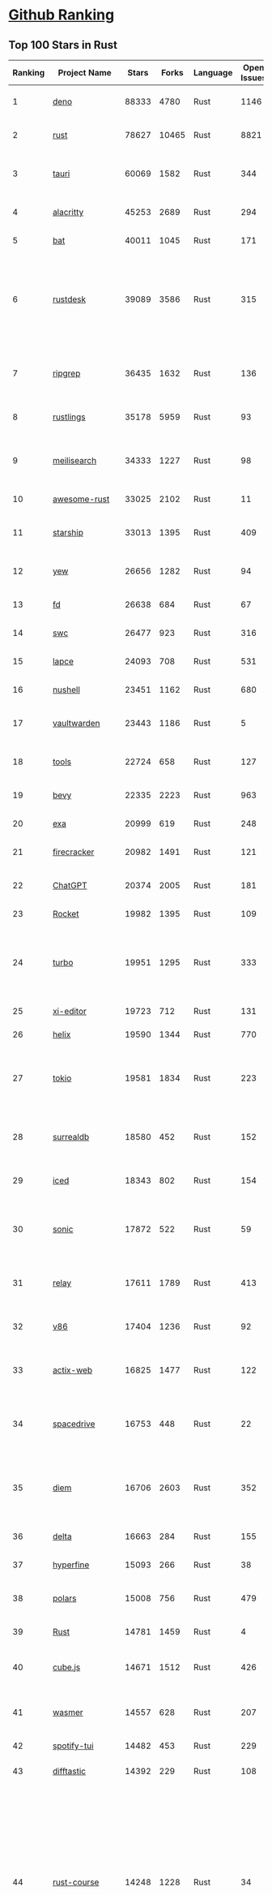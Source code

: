 [Github Ranking](../README.md)
==========

## Top 100 Stars in Rust

| Ranking | Project Name | Stars | Forks | Language | Open Issues | Description | Last Commit |
| ------- | ------------ | ----- | ----- | -------- | ----------- | ----------- | ----------- |
| 1 | [deno](https://github.com/denoland/deno) | 88333 | 4780 | Rust | 1146 | A modern runtime for JavaScript and TypeScript. | 2023-03-08T04:20:55Z |
| 2 | [rust](https://github.com/rust-lang/rust) | 78627 | 10465 | Rust | 8821 | Empowering everyone to build reliable and efficient software. | 2023-03-08T10:00:57Z |
| 3 | [tauri](https://github.com/tauri-apps/tauri) | 60069 | 1582 | Rust | 344 | Build smaller, faster, and more secure desktop applications with a web frontend. | 2023-03-07T16:58:21Z |
| 4 | [alacritty](https://github.com/alacritty/alacritty) | 45253 | 2689 | Rust | 294 | A cross-platform, OpenGL terminal emulator. | 2023-03-07T20:26:54Z |
| 5 | [bat](https://github.com/sharkdp/bat) | 40011 | 1045 | Rust | 171 | A cat(1) clone with wings. | 2023-03-04T15:51:40Z |
| 6 | [rustdesk](https://github.com/rustdesk/rustdesk) | 39089 | 3586 | Rust | 315 | Open source virtual / remote desktop infrastructure for everyone! The open source TeamViewer alternative. Display and control your PC and Android devices from anywhere at anytime. | 2023-03-08T09:44:53Z |
| 7 | [ripgrep](https://github.com/BurntSushi/ripgrep) | 36435 | 1632 | Rust | 136 | ripgrep recursively searches directories for a regex pattern while respecting your gitignore | 2023-03-02T00:20:35Z |
| 8 | [rustlings](https://github.com/rust-lang/rustlings) | 35178 | 5959 | Rust | 93 | :crab: Small exercises to get you used to reading and writing Rust code! | 2023-03-06T16:06:52Z |
| 9 | [meilisearch](https://github.com/meilisearch/meilisearch) | 34333 | 1227 | Rust | 98 | A lightning-fast search engine that fits effortlessly into your apps, websites, and workflow. | 2023-03-08T09:54:16Z |
| 10 | [awesome-rust](https://github.com/rust-unofficial/awesome-rust) | 33025 | 2102 | Rust | 11 | A curated list of Rust code and resources. | 2023-03-07T07:39:46Z |
| 11 | [starship](https://github.com/starship/starship) | 33013 | 1395 | Rust | 409 | ☄🌌️  The minimal, blazing-fast, and infinitely customizable prompt for any shell! | 2023-03-08T09:46:18Z |
| 12 | [yew](https://github.com/yewstack/yew) | 26656 | 1282 | Rust | 94 | Rust / Wasm framework for building client web apps | 2023-03-05T01:47:29Z |
| 13 | [fd](https://github.com/sharkdp/fd) | 26638 | 684 | Rust | 67 | A simple, fast and user-friendly alternative to 'find' | 2023-03-07T03:38:48Z |
| 14 | [swc](https://github.com/swc-project/swc) | 26477 | 923 | Rust | 316 | Rust-based platform for the Web | 2023-03-08T08:40:17Z |
| 15 | [lapce](https://github.com/lapce/lapce) | 24093 | 708 | Rust | 531 | Lightning-fast and Powerful Code Editor written in Rust | 2023-03-08T01:13:40Z |
| 16 | [nushell](https://github.com/nushell/nushell) | 23451 | 1162 | Rust | 680 | A new type of shell | 2023-03-08T09:01:35Z |
| 17 | [vaultwarden](https://github.com/dani-garcia/vaultwarden) | 23443 | 1186 | Rust | 5 | Unofficial Bitwarden compatible server written in Rust, formerly known as bitwarden_rs | 2023-03-07T11:06:05Z |
| 18 | [tools](https://github.com/rome/tools) | 22724 | 658 | Rust | 127 | Unified developer tools for JavaScript, TypeScript, and the web | 2023-03-08T02:01:45Z |
| 19 | [bevy](https://github.com/bevyengine/bevy) | 22335 | 2223 | Rust | 963 | A refreshingly simple data-driven game engine built in Rust | 2023-03-08T07:00:22Z |
| 20 | [exa](https://github.com/ogham/exa) | 20999 | 619 | Rust | 248 | A modern replacement for ‘ls’. | 2023-03-07T16:34:41Z |
| 21 | [firecracker](https://github.com/firecracker-microvm/firecracker) | 20982 | 1491 | Rust | 121 | Secure and fast microVMs for serverless computing. | 2023-03-08T09:45:17Z |
| 22 | [ChatGPT](https://github.com/lencx/ChatGPT) | 20374 | 2005 | Rust | 181 | 🔮 ChatGPT Desktop Application (Mac, Windows and Linux) | 2023-03-07T11:28:46Z |
| 23 | [Rocket](https://github.com/SergioBenitez/Rocket) | 19982 | 1395 | Rust | 109 | A web framework for Rust. | 2023-02-26T10:55:34Z |
| 24 | [turbo](https://github.com/vercel/turbo) | 19951 | 1295 | Rust | 333 | Incremental bundler and build system optimized for JavaScript and TypeScript, written in Rust – including Turbopack and Turborepo. | 2023-03-08T09:51:13Z |
| 25 | [xi-editor](https://github.com/xi-editor/xi-editor) | 19723 | 712 | Rust | 131 | A modern editor with a backend written in Rust. | 2023-02-01T16:30:16Z |
| 26 | [helix](https://github.com/helix-editor/helix) | 19590 | 1344 | Rust | 770 | A post-modern modal text editor. | 2023-03-08T09:49:33Z |
| 27 | [tokio](https://github.com/tokio-rs/tokio) | 19581 | 1834 | Rust | 223 | A runtime for writing reliable asynchronous applications with Rust. Provides I/O, networking, scheduling, timers, ... | 2023-03-07T23:36:13Z |
| 28 | [surrealdb](https://github.com/surrealdb/surrealdb) | 18580 | 452 | Rust | 152 | A scalable, distributed, collaborative, document-graph database, for the realtime web | 2023-03-08T09:32:33Z |
| 29 | [iced](https://github.com/iced-rs/iced) | 18343 | 802 | Rust | 154 | A cross-platform GUI library for Rust, inspired by Elm | 2023-03-08T00:52:42Z |
| 30 | [sonic](https://github.com/valeriansaliou/sonic) | 17872 | 522 | Rust | 59 | 🦔 Fast, lightweight & schema-less search backend. An alternative to Elasticsearch that runs on a few MBs of RAM. | 2023-01-08T19:14:14Z |
| 31 | [relay](https://github.com/facebook/relay) | 17611 | 1789 | Rust | 413 | Relay is a JavaScript framework for building data-driven React applications. | 2023-03-07T20:07:19Z |
| 32 | [v86](https://github.com/copy/v86) | 17404 | 1236 | Rust | 92 | x86 virtualization in your browser, recompiling x86 to wasm on the fly | 2023-03-07T02:16:19Z |
| 33 | [actix-web](https://github.com/actix/actix-web) | 16825 | 1477 | Rust | 122 | Actix Web is a powerful, pragmatic, and extremely fast web framework for Rust. | 2023-03-08T02:13:18Z |
| 34 | [spacedrive](https://github.com/spacedriveapp/spacedrive) | 16753 | 448 | Rust | 22 | Spacedrive is an open source cross-platform file explorer, powered by a virtual distributed filesystem written in Rust. | 2023-03-07T20:27:00Z |
| 35 | [diem](https://github.com/diem/diem) | 16706 | 2603 | Rust | 352 | Diem’s mission is to build a trusted and innovative financial network that empowers people and businesses around the world. | 2023-03-08T09:33:37Z |
| 36 | [delta](https://github.com/dandavison/delta) | 16663 | 284 | Rust | 155 | A syntax-highlighting pager for git, diff, and grep output | 2023-03-08T07:44:17Z |
| 37 | [hyperfine](https://github.com/sharkdp/hyperfine) | 15093 | 266 | Rust | 38 | A command-line benchmarking tool | 2023-03-07T13:04:51Z |
| 38 | [polars](https://github.com/pola-rs/polars) | 15008 | 756 | Rust | 479 | Fast multi-threaded, hybrid-out-of-core DataFrame library in Rust \| Python \| Node.js | 2023-03-08T09:32:33Z |
| 39 | [Rust](https://github.com/TheAlgorithms/Rust) | 14781 | 1459 | Rust | 4 |  All Algorithms implemented in Rust  | 2023-03-08T09:18:35Z |
| 40 | [cube.js](https://github.com/cube-js/cube.js) | 14671 | 1512 | Rust | 426 | 📊  Cube — The Semantic Layer for Building Data Applications | 2023-03-08T04:51:18Z |
| 41 | [wasmer](https://github.com/wasmerio/wasmer) | 14557 | 628 | Rust | 207 | 🚀 The leading WebAssembly Runtime supporting WASI and Emscripten | 2023-03-08T09:50:12Z |
| 42 | [spotify-tui](https://github.com/Rigellute/spotify-tui) | 14482 | 453 | Rust | 229 | Spotify for the terminal written in Rust 🚀 | 2023-01-20T22:39:05Z |
| 43 | [difftastic](https://github.com/Wilfred/difftastic) | 14392 | 229 | Rust | 108 | a structural diff that understands syntax 🟥🟩 | 2023-03-06T19:37:52Z |
| 44 | [rust-course](https://github.com/sunface/rust-course) | 14248 | 1228 | Rust | 34 | “连续六年成为全世界最受喜爱的语言，无 GC 也无需手动内存管理、极高的性能和安全性、过程/OO/函数式编程、优秀的包管理、JS 未来基石" — 工作之余的第二语言来试试 Rust 吧。<<Rust语言圣经>>拥有全面且深入的讲解、生动贴切的示例、德芙般丝滑的内容，甚至还有JS程序员关注的 WASM 和 Deno 等专题。这可能是目前最用心的 Rust 中文学习教程 / Book  | 2023-03-08T06:55:29Z |
| 45 | [coreutils](https://github.com/uutils/coreutils) | 14186 | 988 | Rust | 191 | Cross-platform Rust rewrite of the GNU coreutils | 2023-03-08T09:02:50Z |
| 46 | [RustPython](https://github.com/RustPython/RustPython) | 14035 | 937 | Rust | 228 | A Python Interpreter written in Rust | 2023-03-08T06:28:06Z |
| 47 | [egui](https://github.com/emilk/egui) | 13809 | 984 | Rust | 355 | egui: an easy-to-use immediate mode GUI in Rust that runs on both web and native | 2023-03-08T05:01:43Z |
| 48 | [anki](https://github.com/ankitects/anki) | 13388 | 1675 | Rust | 109 | Anki for desktop computers | 2023-03-08T09:46:50Z |
| 49 | [vector](https://github.com/vectordotdev/vector) | 12903 | 1031 | Rust | 1613 | A high-performance observability data pipeline. | 2023-03-08T09:30:07Z |
| 50 | [tikv](https://github.com/tikv/tikv) | 12773 | 1923 | Rust | 976 | Distributed transactional key-value database, originally created to complement TiDB | 2023-03-08T09:31:12Z |
| 51 | [mdBook](https://github.com/rust-lang/mdBook) | 12728 | 1301 | Rust | 360 | Create book from markdown files. Like Gitbook but implemented in Rust | 2023-03-05T15:06:44Z |
| 52 | [navi](https://github.com/denisidoro/navi) | 12558 | 453 | Rust | 48 | An interactive cheatsheet tool for the command-line | 2023-03-05T11:12:33Z |
| 53 | [gitui](https://github.com/extrawurst/gitui) | 12485 | 393 | Rust | 104 | Blazing 💥 fast terminal-ui for git written in rust 🦀 | 2023-03-08T02:58:13Z |
| 54 | [Pake](https://github.com/tw93/Pake) | 11976 | 900 | Rust | 4 | 🤱🏻 Turn any webpage into a desktop app with Rust.  🤱🏻 很简单的用 Rust 打包网页生成很小的桌面 App | 2023-03-08T08:04:22Z |
| 55 | [book](https://github.com/rust-lang/book) | 11683 | 2747 | Rust | 172 | The Rust Programming Language | 2023-03-08T06:59:50Z |
| 56 | [wasmtime](https://github.com/bytecodealliance/wasmtime) | 11661 | 934 | Rust | 488 | A fast and secure runtime for WebAssembly | 2023-03-08T06:49:13Z |
| 57 | [ruffle](https://github.com/ruffle-rs/ruffle) | 11581 | 588 | Rust | 2325 | A Flash Player emulator written in Rust | 2023-03-08T07:49:55Z |
| 58 | [carbonyl](https://github.com/fathyb/carbonyl) | 11538 | 251 | Rust | 28 | Chromium running inside your terminal | 2023-02-26T21:31:10Z |
| 59 | [rust-analyzer](https://github.com/rust-lang/rust-analyzer) | 11528 | 1184 | Rust | 1191 | A Rust compiler front-end for IDEs | 2023-03-08T00:44:35Z |
| 60 | [hyper](https://github.com/hyperium/hyper) | 11355 | 1338 | Rust | 176 | An HTTP library for Rust | 2023-03-07T22:50:26Z |
| 61 | [tree-sitter](https://github.com/tree-sitter/tree-sitter) | 11064 | 646 | Rust | 347 | An incremental parsing system for programming tools | 2023-03-07T21:23:47Z |
| 62 | [static-analysis](https://github.com/analysis-tools-dev/static-analysis) | 10957 | 1232 | Rust | 0 | ⚙️ A curated list of static analysis (SAST) tools and linters for all programming languages, config files, build tools, and more. The focus is on tools which improve code quality. | 2023-03-07T22:17:53Z |
| 63 | [just](https://github.com/casey/just) | 10929 | 274 | Rust | 164 | 🤖 Just a command runner | 2023-03-07T16:06:05Z |
| 64 | [fnm](https://github.com/Schniz/fnm) | 10831 | 306 | Rust | 90 | 🚀 Fast and simple Node.js version manager, built in Rust | 2023-03-08T04:30:01Z |
| 65 | [clap](https://github.com/clap-rs/clap) | 10824 | 894 | Rust | 209 | A full featured, fast Command Line Argument Parser for Rust | 2023-03-04T21:13:50Z |
| 66 | [comprehensive-rust](https://github.com/google/comprehensive-rust) | 10598 | 482 | Rust | 35 | This is the Rust course used by the Android team at Google. It provides you the material to quickly teach Rust to everyone. | 2023-03-07T18:07:08Z |
| 67 | [zellij](https://github.com/zellij-org/zellij) | 10552 | 318 | Rust | 394 | A terminal workspace with batteries included | 2023-03-08T10:03:39Z |
| 68 | [rust-raspberrypi-OS-tutorials](https://github.com/rust-embedded/rust-raspberrypi-OS-tutorials) | 10527 | 629 | Rust | 1 | :books: Learn to write an embedded OS in Rust :crab: | 2023-03-02T23:55:59Z |
| 69 | [zola](https://github.com/getzola/zola) | 10457 | 742 | Rust | 150 | A fast static site generator in a single binary with everything built-in. https://www.getzola.org | 2023-03-06T21:25:34Z |
| 70 | [ruff](https://github.com/charliermarsh/ruff) | 10121 | 313 | Rust | 211 | An extremely fast Python linter, written in Rust. | 2023-03-08T09:27:27Z |
| 71 | [solana](https://github.com/solana-labs/solana) | 10083 | 2788 | Rust | 794 | Web-Scale Blockchain for fast, secure, scalable, decentralized apps and marketplaces. | 2023-03-08T09:13:41Z |
| 72 | [diesel](https://github.com/diesel-rs/diesel) | 10009 | 878 | Rust | 93 | A safe, extensible ORM and Query Builder for Rust | 2023-03-05T11:43:41Z |
| 73 | [cargo](https://github.com/rust-lang/cargo) | 9956 | 1946 | Rust | 1351 | The Rust package manager | 2023-03-08T03:04:13Z |
| 74 | [tui-rs](https://github.com/fdehau/tui-rs) | 9860 | 460 | Rust | 90 | Build terminal user interfaces and dashboards using Rust | 2023-02-20T08:24:26Z |
| 75 | [py-spy](https://github.com/benfred/py-spy) | 9810 | 347 | Rust | 96 | Sampling profiler for Python programs | 2023-03-07T01:33:02Z |
| 76 | [czkawka](https://github.com/qarmin/czkawka) | 9749 | 274 | Rust | 247 | Multi functional app to find duplicates, empty folders, similar images etc. | 2023-03-05T19:54:03Z |
| 77 | [neovide](https://github.com/neovide/neovide) | 9642 | 383 | Rust | 340 | No Nonsense Neovim Client in Rust | 2023-03-07T07:35:43Z |
| 78 | [zoxide](https://github.com/ajeetdsouza/zoxide) | 9628 | 349 | Rust | 31 | A smarter cd command. Supports all major shells. | 2023-03-01T08:45:55Z |
| 79 | [RustScan](https://github.com/RustScan/RustScan) | 9453 | 683 | Rust | 91 | 🤖 The Modern Port Scanner 🤖 | 2023-03-04T18:19:36Z |
| 80 | [lsd](https://github.com/Peltoche/lsd) | 9299 | 309 | Rust | 91 | The next gen ls command | 2023-03-06T17:21:00Z |
| 81 | [xsv](https://github.com/BurntSushi/xsv) | 9214 | 293 | Rust | 108 | A fast CSV command line toolkit written in Rust. | 2022-12-22T10:10:37Z |
| 82 | [rust-clippy](https://github.com/rust-lang/rust-clippy) | 9054 | 1187 | Rust | 1651 | A bunch of lints to catch common mistakes and improve your Rust code. Book: https://doc.rust-lang.org/clippy/ | 2023-03-08T09:49:02Z |
| 83 | [axum](https://github.com/tokio-rs/axum) | 8961 | 626 | Rust | 18 | Ergonomic and modular web framework built with Tokio, Tower, and Hyper | 2023-03-08T05:19:53Z |
| 84 | [spotifyd](https://github.com/Spotifyd/spotifyd) | 8687 | 410 | Rust | 53 | A spotify daemon | 2023-03-06T21:34:22Z |
| 85 | [druid](https://github.com/linebender/druid) | 8644 | 545 | Rust | 257 | A data-first Rust-native UI design toolkit.  | 2023-03-02T22:51:08Z |
| 86 | [universal-android-debloater](https://github.com/0x192/universal-android-debloater) | 8610 | 496 | Rust | 220 | Cross-platform GUI written in Rust using ADB to debloat non-rooted android devices. Improve your privacy, the security and battery life of your device. | 2023-03-01T18:48:57Z |
| 87 | [talent-plan](https://github.com/pingcap/talent-plan) | 8569 | 1128 | Rust | 96 | open source training courses about distributed database and distributed systems | 2023-02-26T08:31:48Z |
| 88 | [xray](https://github.com/atom-archive/xray) | 8531 | 245 | Rust | 16 | An experimental next-generation Electron-based text editor | 2019-07-22T17:46:06Z |
| 89 | [Infinite-Storage-Glitch](https://github.com/DvorakDwarf/Infinite-Storage-Glitch) | 8454 | 490 | Rust | 0 | ISG lets you use YouTube as cloud storage for ANY files, not just video | 2023-03-05T21:19:03Z |
| 90 | [broot](https://github.com/Canop/broot) | 8283 | 194 | Rust | 161 | A new way to see and navigate directory trees : https://dystroy.org/broot | 2023-03-01T06:43:04Z |
| 91 | [rayon](https://github.com/rayon-rs/rayon) | 8272 | 414 | Rust | 138 | Rayon: A data parallelism library for Rust | 2023-03-04T00:23:43Z |
| 92 | [sqlx](https://github.com/launchbadge/sqlx) | 8174 | 835 | Rust | 402 | 🧰 The Rust SQL Toolkit. An async, pure Rust SQL crate featuring compile-time checked queries without a DSL. Supports PostgreSQL, MySQL, SQLite, and MSSQL. | 2023-03-07T13:12:34Z |
| 93 | [windows-rs](https://github.com/microsoft/windows-rs) | 7995 | 348 | Rust | 23 | Rust for Windows | 2023-03-07T21:42:47Z |
| 94 | [substrate](https://github.com/paritytech/substrate) | 7967 | 2534 | Rust | 1000 | Substrate: The platform for blockchain innovators | 2023-03-08T09:53:59Z |
| 95 | [tokei](https://github.com/XAMPPRocky/tokei) | 7937 | 400 | Rust | 94 | Count your code, quickly. | 2023-02-21T08:35:21Z |
| 96 | [amethyst](https://github.com/amethyst/amethyst) | 7895 | 776 | Rust | 0 | Data-oriented and data-driven game engine written in Rust | 2021-12-06T18:23:49Z |
| 97 | [pyo3](https://github.com/PyO3/pyo3) | 7845 | 516 | Rust | 149 | Rust bindings for the Python interpreter | 2023-03-07T14:25:34Z |
| 98 | [nom](https://github.com/rust-bakery/nom) | 7806 | 751 | Rust | 182 | Rust parser combinator framework | 2023-03-07T22:03:57Z |
| 99 | [warp](https://github.com/seanmonstar/warp) | 7785 | 652 | Rust | 161 | A super-easy, composable, web server framework for warp speeds. | 2023-02-25T15:01:27Z |
| 100 | [actix](https://github.com/actix/actix) | 7737 | 611 | Rust | 35 | Actor framework for Rust. | 2023-03-08T03:17:24Z |

